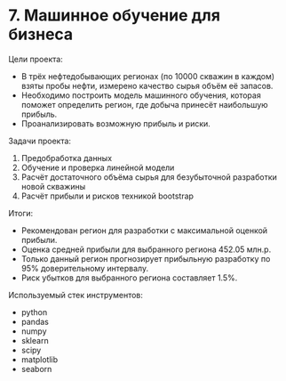 # 7. Машинное обучение для бизнеса

Цели проекта:  

- В трёх нефтедобывающих регионах (по 10000 скважин в каждом) взяты пробы нефти, измерено качество сырья объём её запасов.
- Необходимо построить модель машинного обучения, которая поможет определить регион, где добыча принесёт наибольшую прибыль.
- Проанализировать возможную прибыль и риски.

Задачи проекта:

1. Предобработка данных  
2. Обучение и проверка линейной модели  
3. Расчёт достаточного объёма сырья для безубыточной разработки новой скважины  
4. Расчёт прибыли и рисков техникой bootstrap  

Итоги:

- Рекомендован регион для разработки с максимальной оценкой прибыли.
- Оценка средней прибыли для выбранного региона 452.05 млн.р.
- Только данный регион прогнозирует прибыльную разработку по 95% доверительному интервалу.
- Риск убытков для выбранного региона составляет 1.5%.

Используемый стек инструментов:

- python
- pandas
- numpy
- sklearn
- scipy
- matplotlib
- seaborn
